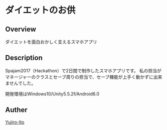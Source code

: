 # ダイエットのお供

## Overview
ダイエットを面白おかしく支えるスマホアプリ

## Description
Spajam2017（Hackathon）で2日間で制作したスマホアプリです。
私の担当がマネージャーのクラスとセーブ周りの担当で、セーブ機能が上手く動かずに出来ませんでした。

開発環境はWindows10/Unity5.5.2f/Android6.0

## Auther
[Yujiro-Ito](https://github.com/Yujiro-Ito)
